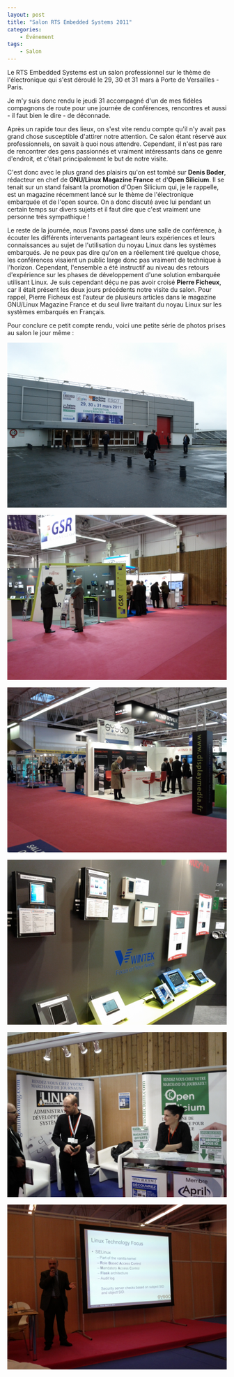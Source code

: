 ```yaml
---
layout: post
title: "Salon RTS Embedded Systems 2011"
categories:
    - Événement
tags:
    - Salon
---
```

Le RTS Embedded Systems est un salon professionnel sur le thème de l'électronique qui s'est déroulé le 29, 30 et 31 mars à Porte de Versailles - Paris.

Je m'y suis donc rendu le jeudi 31 accompagné d'un de mes fidèles compagnons de route pour une journée de conférences, rencontres et aussi - il faut bien le dire - de déconnade.

Après un rapide tour des lieux, on s'est vite rendu compte qu'il n'y avait pas grand chose susceptible d'attirer notre attention. Ce salon étant réservé aux professionnels, on savait à quoi nous attendre. Cependant, il n'est pas rare de rencontrer des gens passionnés et vraiment intéressants dans ce genre d'endroit, et c'était principalement le but de notre visite.

C'est donc avec le plus grand des plaisirs qu'on est tombé sur **Denis Boder**, rédacteur en chef de **GNU/Linux Magazine France** et d'**Open Silicium**. Il se tenait sur un stand faisant la promotion d'Open Silicium qui, je le rappelle, est un magazine récemment lancé sur le thème de l'électronique embarquée et de l'open source. On a donc discuté avec lui pendant un certain temps sur divers sujets et il faut dire que c'est vraiment une personne très sympathique !

Le reste de la journée, nous l'avons passé dans une salle de conférence, à écouter les différents intervenants partageant leurs expériences et leurs connaissances au sujet de l'utilisation du noyau Linux dans les systèmes embarqués. Je ne peux pas dire qu'on en a réellement tiré quelque chose, les conférences visaient un public large donc pas vraiment de technique à l'horizon. Cependant, l'ensemble a été instructif au niveau des retours d'expérience sur les phases de développement d'une solution embarquée utilisant Linux. Je suis cependant déçu ne pas avoir croisé **Pierre Ficheux**, car il était présent les deux jours précédents notre visite du salon. Pour rappel, Pierre Ficheux est l'auteur de plusieurs articles dans le magazine GNU/Linux Magazine France et du seul livre traitant du noyau Linux sur les systèmes embarqués en Français.

Pour conclure ce petit compte rendu, voici une petite série de photos prises au salon le jour même :

![RTS Embedded Systems 2011 - 1](/images/Salon-RTS-Embedded-Systems-2011-1.jpg)

![RTS Embedded Systems 2011 - 2](/images/Salon-RTS-Embedded-Systems-2011-2.jpg)

![RTS Embedded Systems 2011 - 3](/images/Salon-RTS-Embedded-Systems-2011-3.jpg)

![RTS Embedded Systems 2011 - 4](/images/Salon-RTS-Embedded-Systems-2011-4.jpg)

![RTS Embedded Systems 2011 - 5](/images/Salon-RTS-Embedded-Systems-2011-5.jpg)

![RTS Embedded Systems 2011 - 6](/images/Salon-RTS-Embedded-Systems-2011-6.jpg)
